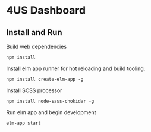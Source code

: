 # 4US Dashboard

## Install and Run
Build web dependencies

```npm install```

Install elm app runner for hot reloading and build tooling.

```npm install create-elm-app -g```

Install SCSS processor

```npm install node-sass-chokidar -g```

Run elm app and begin development

```elm-app start```


